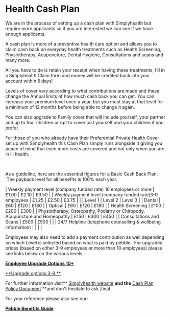 # Health Cash Plan

We are in the process of setting up a cash plan with Simplyhealth but require more applicants so if you are interested we can see if we have enough applicants.

A cash plan is more of a preventive health care option and allows you to claim cash back on everyday health treatments such as Health Screening, Physiotherapy, Acupuncture, Dental Hygiene, Consultations and scans and many more.

All you have to do is retain your receipt when having these treatments, fill in a Simplyhealth Claim form and money will be credited back into your account within 5 days! 

Levels of cover vary according to what contributions are made and these change the Annual limits of how much cash back you can get. You can increase your premium level once a year, but you must stay at that level for a minimum of 12 months before being able to change it again.

You can also upgrade to Family cover that will include yourself, your partner and up to four children or opt to cover just yourself and your children if you prefer. 

For those of you who already have their Preferential Private Health Cover set up with Simplyhealth this Cash Plan simply runs alongside it giving you peace of mind that even more costs are covered and not only when you are in ill health.

 

As a guideline, here are the essential figures for a Basic Cash Back Plan.  The payback level for all benefits is 100% each year. 

| Weekly payment level (company funded rate) 10 employees or more              | £1.00   | £2.10   | £3.50   |
| Weekly payment level (company funded rate)3-9 employees                      | £1.25   | £2.50   | £3.75   |
|                                                                              | Level 1 | Level 2 | Level 3 |
| Dental                                                                       | £60     | £120    | £180    |
| Optical                                                                      | £60     | £120    | £180    |
| Health Screening                                                             | £100    | £200    | £300    |
| Physiotherapy, Osteopathy, Podiatry or Chiropody, Acupuncture and Homeopathy | £150    | £300    | £450    |
| Consultations and Scans                                                      | £500    | £500    |         |
| 24/7 Helpline (telephone counselling & wellbeing information)                |         |         |         |

Employees may also need to add a payment contribution as well depending on which Level is selected based on what is paid by pebble.  For upgraded prices (based on either 3-9 employees or more than 10 employees) please see links below on the various levels.

**[Employee Upgrade Options 10+](https://mail-attachment.googleusercontent.com/attachment/u/0/?ui=2&ik=de8d7b9a94&view=att&th=13a88f87bd840cbf&attid=0.1&disp=inline&safe=1&zw&saduie=AG9B_P-M-4TdmA_h3G7DGvWJbyse&sadet=1351066259949&sads=kzRrdM3wCaFikr-1T6XeA1n3zbo)**

[**Upgrade options 3-9 **](https://www.google.com/url?q=https%3A%2F%2Fwww.simplyhealth.co.uk%2Fsh%2Fpages%2Fcorporate%2Fcompany-paid%2Fsimply-cash-plan-for-small-businesses%2Fbenefits.jsp&sa=D&sntz=1&usg=AFrqEzcjZu383a0GPP3diiFg2shyYKe3eg)

For further information visit** [Simplyhealth website](https://www.simplyhealth.co.uk/sh/pages/individuals/health-cash-plan.jsp) **and the** [Cash Plan Policy Document](https://www.simplyhealth.co.uk/shcore/sh/content/pdfs/tsandcs/cp_stc_feb_2012.pdf) **and don't hesitate to ask Zinat. 

For your reference please also see our:

[**Pebble Benefits Guide**](https://docs.google.com/a/pebblecode.com/document/d/1XT1YjNltN4huUEfWETaNvLoPwdurzZGeD0eAMHYvYmQ/edit)
